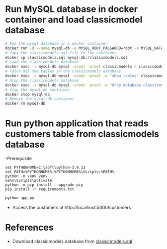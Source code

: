 # Run MySQL database in docker container and load classicmodel database
```bash
# Run the mysql database in a docker container
docker run -d --name mysql-db -e MYSQL_ROOT_PASSWORD=root -e MYSQL_DATABASE=classicmodels -p 3306:3306  mysql:5.7
# Copy the classicmodels.sql file to the container
docker cp classicmodels.sql mysql-db:/classicmodels.sql
# Load the classicmodels database
docker exec -i mysql-db mysql -uroot -proot classicmodels < classicmodels.sql
# Fetch all the tables in the classicmodels database
docker exec -i mysql-db mysql -uroot -proot -e "show tables" classicmodels
# Drop the classicmodels database
docker exec -i mysql-db mysql -uroot -proot -e "drop database classicmodels"
# Stop the mysql-db container
docker stop mysql-db
# Remove the mysql-db container
docker rm mysql-db
```
# Run python application that reads customers table from classicmodels database
-Prerequisite
```
set PYTHONHOME=C:\soft\python-3.9.13
set PATH=%PYTHONHOME%;%PYTHONHOME%\Scripts;%PATH%
python -m venv venv
venv\Scripts\activate
python -m pip install --upgrade pip
pip install -r requirements.txt
```
```bash
python app.py
```
- Access the customers at http://localhost:5000/customers

# References
- Download classicmodels database from [classicmodels.sql](https://raw.githubusercontent.com/josephmuli/ckad-exam-notes/main/misc/classicmodels.sql)